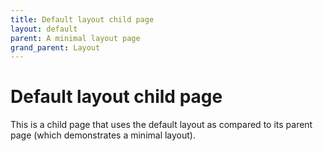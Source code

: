 ```yaml
---
title: Default layout child page
layout: default
parent: A minimal layout page
grand_parent: Layout
---
```


# Default layout child page

This is a child page that uses the default layout as compared to its parent page (which demonstrates a minimal layout).
